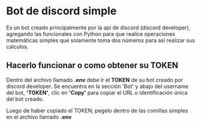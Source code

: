 # Bot de discord simple

Es un bot creado principalmente por la api de discord (discord developer), agregando las funcionales con Python para que realice operaciones matemáticas simples que solamente toma dos números para así realizar sus calculos.

## Hacerlo funcionar o como obtener su TOKEN

Dentro del archivo llamado **.env** debe ir el **TOKEN** de su bot creado por discord developer. Se encuentra en la sección 'Bot' y abajo del username del bot, **'TOKEN'**, clic en **'Copy'** para copiar el URL o identificación única del bot creado.

Luego de haber copiado el TOKEN, pegelo dentro de las comillas simples en el archivo llamado **.env**
